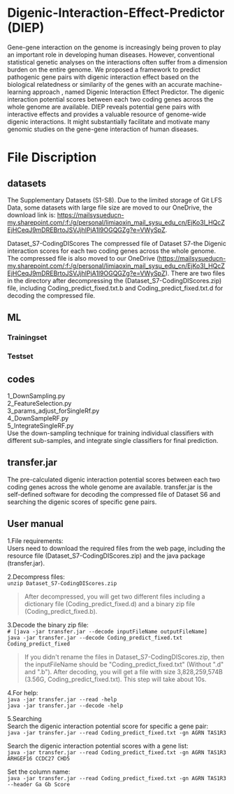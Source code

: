 # Digenic-Interaction-Effect-Predictor (DIEP)
Gene-gene interaction on the genome is increasingly being proven to play an important role in developing human diseases. However, conventional statistical genetic analyses on the interactions often suffer from a dimension burden on the entire genome. We proposed a framework to predict pathogenic gene pairs with digenic interaction effect based on the biological relatedness or similarity of the genes with an accurate machine-learning approach , named Digenic Interaction Effect Predictor. The digenic interaction potential scores between each two coding genes across the whole genome are available. DIEP reveals potential gene pairs with interactive effects and provides a valuable resource of genome-wide digenic interactions. It might substantially facilitate and motivate many genomic studies on the gene-gene interaction of human diseases.

# File Discription
## datasets
The Supplementary Datasets (S1-S8). Due to the limited storage of Git LFS Data, some datasets with large file size are moved to our OneDrive, the download link is: https://mailsysueducn-my.sharepoint.com/:f:/g/personal/limiaoxin_mail_sysu_edu_cn/EjKo3l_HQcZEjHCeqJ9mDREBrtoJSVJjhlPjA1l9OGQGZg?e=VWySpZ.

Dataset_S7-CodingDIScores
The compressed file of Dataset S7-the Digenic interaction scores for each two coding genes across the whole genome. The compressed file is also moved to our OneDrive (https://mailsysueducn-my.sharepoint.com/:f:/g/personal/limiaoxin_mail_sysu_edu_cn/EjKo3l_HQcZEjHCeqJ9mDREBrtoJSVJjhlPjA1l9OGQGZg?e=VWySpZ). There are two files in the directory after decompressing the (Dataset_S7-CodingDIScores.zip) file, including Coding_predict_fixed.txt.b and Coding_predict_fixed.txt.d for decoding the compressed file.

## ML
### Trainingset

### Testset

## codes
1_DownSampling.py  
2_FeatureSelection.py  
3_params_adjust_forSingleRf.py  
4_DownSampleRF.py  
5_IntegrateSingleRF.py  
Use the down-sampling technique for training individual classifiers with different sub-samples, and integrate single classifiers for final prediction.

## transfer.jar
The pre-calculated digenic interaction potential scores between each two coding genes across the whole genome are available. transfer.jar is the self-defined software for decoding the compressed file of Dataset S6 and searching the digenic scores of specific gene pairs.  

## User manual
1.File requirements:  
Users need to download the required files from the web page, including the resource file (Dataset_S7-CodingDIScores.zip) and the java package (transfer.jar).

2.Decompress files:  
```unzip Dataset_S7-CodingDIScores.zip```  
>After decompressed, you will get two different files including a dictionary file (Coding_predict_fixed.d) and a binary zip file (Coding_predict_fixed.b).

3.Decode the binary zip file:  
```# [java -jar transfer.jar --decode inputFileName outputFileName]```  
```java -jar transfer.jar --decode Coding_predict_fixed.txt Coding_predict_fixed```  
>If you didn't rename the files in Dataset_S7-CodingDIScores.zip, then the inputFileName should be "Coding_predict_fixed.txt" (Without ".d" and ".b"). After decoding, you will get a file with size 3,828,259,574B (3.56G, Coding_predict_fixed.txt). This step will take about 10s.  

4.For help:   
```java -jar transfer.jar --read -help```  
```java -jar transfer.jar --decode -help```  

5.Searching  
Search the digenic interaction potential score for specific a gene pair:  
```java -jar transfer.jar --read Coding_predict_fixed.txt -gn AGRN TAS1R3``` 
  
Search the digenic interaction potential scores with a gene list:  
```java -jar transfer.jar --read Coding_predict_fixed.txt -gn AGRN TAS1R3 ARHGEF16 CCDC27 CHD5``` 
  
Set the column name:  
```java -jar transfer.jar --read Coding_predict_fixed.txt -gn AGRN TAS1R3 --header Ga Gb Score``` 


